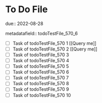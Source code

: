 # To Do File

due:: 2022-08-28

metadatafield:: todoTestFile_570_6

- [ ] Task of todoTestFile_570 1 [[Query me]]
- [ ] Task of todoTestFile_570 2 [[Query me]]
- [ ] Task of todoTestFile_570 3
- [ ] Task of todoTestFile_570 4
- [ ] Task of todoTestFile_570 5
- [ ] Task of todoTestFile_570 6
- [ ] Task of todoTestFile_570 7
- [ ] Task of todoTestFile_570 8
- [ ] Task of todoTestFile_570 9
- [ ] Task of todoTestFile_570 10